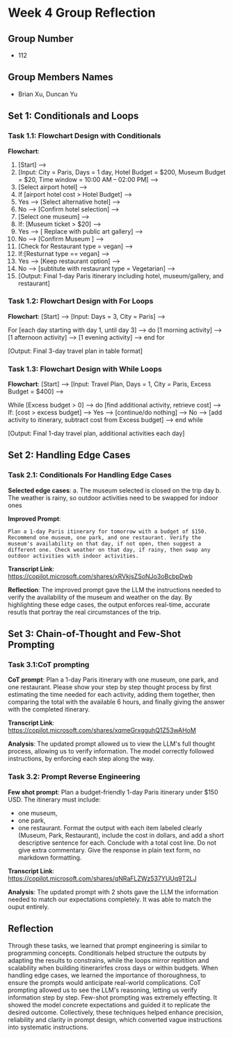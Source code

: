 # Week 4 Group Reflection

## Group Number

- 112

## Group Members Names

- Brian Xu, Duncan Yu

## Set 1: Conditionals and Loops

### Task 1.1: Flowchart Design with Conditionals

**Flowchart**:
   1. [Start] -->  
   2. [Input: City = Paris, Days = 1 day, Hotel Budget = $200, Museum Budget = $20, Time window = 10:00 AM – 02:00 PM] -->  
   3. [Select airport hotel] -->  
   4. If [airport hotel cost > Hotel Budget] -->  
   5. Yes --> [Select alternative hotel] -->  
   6. No --> [Confirm hotel selection] -->  
   7. [Select one museum] -->  
   8. If: [Museum ticket > $20] -->  
   9. Yes --> [ Replace with public art gallery] -->  
   10. No --> [Confirm Museum ] -->  
   11. [Check for Restaurant type = vegan] -->  
   12. If:[Resturnat type == vegan] -->  
   13. Yes --> [Keep restaurant option] -->  
   14. No --> [subtitute with restaurant type = Vegetarian] -->  
   15. [Output: Final 1-day Paris itinerary including hotel, museum/gallery, and restaurant]  

### Task 1.2: Flowchart Design with For Loops

**Flowchart**:
   [Start] -->
   [Input: Days = 3, City = Paris] -->
   
   For [each day starting with day 1, until day 3] -->
   do
       [1 morning activity] -->
       [1 afternoon activity] -->
       [1 evening activity] -->
   end for
   
   [Output: Final 3-day travel plan in table format]

### Task 1.3: Flowchart Design with While Loops

**Flowchart**:
   [Start] -->
   [Input: Travel Plan, Days = 1, City = Paris, Excess Budget = $400] -->
   
   While [Excess budget > 0] -->
   do
       [find additional activity, retrieve cost] -->
       If: [cost > excess budget] -->
       Yes --> [continue/do nothing] -->
       No --> [add activity to itinerary, subtract cost from Excess budget] -->
   end while
   
   [Output: Final 1-day travel plan, additional activities each day]

## Set 2: Handling Edge Cases

### Task 2.1: Conditionals For Handling Edge Cases

**Selected edge cases**:
a. The museum selected is closed on the trip day
b. The weather is rainy, so outdoor activities need to be swapped for indoor ones

**Improved Prompt**:

```Plan a 1-day Paris itinerary for tomorrow with a budget of $150. Recommend one museum, one park, and one restaurant. Verify the museum's availability on that day, if not open, then suggest a different one. Check weather on that day, if rainy, then swap any outdoor activities with indoor activities.```

**Transcript Link**:
https://copilot.microsoft.com/shares/xRVkjsZSoNJo3oBcbpDwb

**Reflection**:
The improved prompt gave the LLM the instructions needed to verify the availability of the museum and weather on the day. By highlighting these edge cases, the output enforces real-time, accurate resutls that portray the real circumstances of the trip.

## Set 3: Chain-of-Thought and Few-Shot Prompting

### Task 3.1:CoT prompting

**CoT prompt**:
Plan a 1-day Paris itinerary with one museum, one park, and one restaurant. Please show your step by step thought process by first estimating the time needed for each activity, adding them together, then comparing the total with the available 6 hours, and finally giving the answer with the completed itinerary.

**Transcript Link**:
https://copilot.microsoft.com/shares/xqmeGrxgguhQ1Z53wAHoM

**Analysis**:
The updated prompt allowed us to view the LLM's full thought process, allowing us to verify information. The model correctly followed instructions, by enforcing each step along the way.

### Task 3.2: Prompt Reverse Engineering

**Few shot prompt**:
Plan a budget-friendly 1-day Paris itinerary under $150 USD. The itinerary must include:
- one museum,
- one park,
- one restaurant.
Format the output with each item labeled clearly (Museum, Park, Restaurant), include the cost in dollars, and add a short descriptive sentence for each. Conclude with a total cost line. Do not give extra commentary. Give the response in plain text form, no markdown formatting.

**Transcript Link**:
https://copilot.microsoft.com/shares/qNRaFLZWz537YUUq9T2LJ

**Analysis**:
The updated prompt with 2 shots gave the LLM the information needed to match our expectations completely. It was able to match the ouput entirely.

## Reflection
Through these tasks, we learned that prompt engineering is similar to programming concepts. Conditionals helped structure the outputs by adapting the results to constrains, while the loops mirror repitition and scalability when building itinerarirfes cross days or within budgets. When handling edge cases, we learned the importance of thoroughness, to ensure the prompts would anticipate real-world complications. CoT prompting allowed us to see the LLM's reasoning, letting us verify information step by step. Few-shot prompting was extremely effecting. It showed the model concrete expectations and guided it to replicate the desired outcome. Collectively, these techniques helped enhance precision, reliability and clarity in prompt design, which converted vague instructions into systematic instructions.
